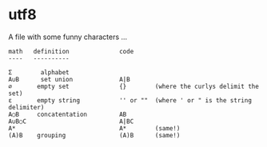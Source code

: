 utf8
=====

A file with some funny characters ...



    math   definition              code
    ----   ----------

    Σ        alphabet              
    A∪B      set union             A|B       
    ∅       empty set              {}        (where the curlys delimit the set)
    ε       empty string           '' or ""  (where ' or " is the string delimiter)
    A○B     concatentation         AB        
    A∪B○C                          A|BC
    A*                             A*        (same!)
    (A)B    grouping               (A)B      (same!)

